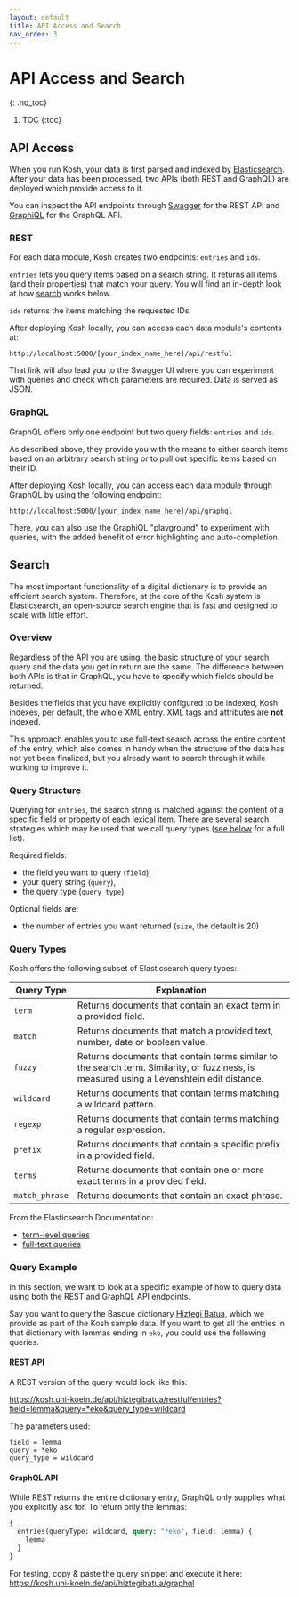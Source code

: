 ```yaml
---
layout: default
title: API Access and Search
nav_order: 3
---
```


# API Access and Search
{: .no_toc}

1. TOC
{:toc}

## API Access

When you run Kosh, your data is first parsed and indexed by [Elasticsearch](https://www.elastic.co/elasticsearch/). After your data has been processed, two APIs (both REST and GraphQL) are deployed which provide access to it.

You can inspect the API endpoints through [Swagger](https://swagger.io/) for the REST API and [GraphiQL](https://github.com/graphql/graphiql/blob/main/packages/graphiql/README.md) for the GraphQL API.

<!-- TODO: Add section with general info available through /api/id/ -->

### REST

For each data module, Kosh creates two endpoints: `entries` and `ids`.

`entries` lets you query items based on a search string. It returns all items (and their properties) that match your query. You will find an in-depth look at how [search](#search) works below.

`ids` returns the items matching the requested IDs.

After deploying Kosh locally, you can access each data module's contents at:

`http://localhost:5000/[your_index_name_here]/api/restful`

That link will also lead you to the Swagger UI where you can experiment with queries and check which parameters are required. Data is served as JSON.

### GraphQL

GraphQL offers only one endpoint but two query fields: `entries` and `ids`.

As described above, they provide you with the means to either search items based on an arbitrary search string or to pull out specific items based on their ID.

After deploying Kosh locally, you can access each data module through GraphQL by using the following endpoint:

`http://localhost:5000/[your_index_name_here]/api/graphql`

There, you can also use the GraphiQL "playground" to experiment with queries, with the added benefit of error highlighting and auto-completion.

## Search

The most important functionality of a digital dictionary is to provide an efficient search system. Therefore, at the core of the Kosh system is Elasticsearch, an open-source search engine that is fast and designed to scale with little effort.

### Overview

Regardless of the API you are using, the basic structure of your search query and the data you get in return are the same. The difference between both APIs is that in GraphQL, you have to specify which fields should be returned.

Besides the fields that you have explicitly configured to be indexed, Kosh indexes, per default, the whole XML entry. XML tags and attributes are **not** indexed.

This approach enables you to use full-text search across the entire content of the entry, which also comes in handy when the structure of the data has not yet been finalized, but you already want to search through it while working to improve it.

### Query Structure

Querying for `entries`, the search string is matched against the content of a specific field or property of each lexical item. There are several search strategies which may be used that we call query types ([see below](#query-types) for a full list).

Required fields: 
* the field you want to query (`field`), 
* your query string (`query`), 
* the query type (`query_type`)

Optional fields are: 
* the number of entries you want returned (`size`, the default is 20)

### Query Types

Kosh offers the following subset of Elasticsearch query types:

| Query Type | Explanation |
|---|---|
| `term` | Returns documents that contain an exact term in a provided field. |
| `match` | Returns documents that match a provided text, number, date or boolean value. |
| `fuzzy` | Returns documents that contain terms similar to the search term. Similarity, or fuzziness, is measured using a Levenshtein edit distance. |
| `wildcard` | Returns documents that contain terms matching a wildcard pattern. |
| `regexp` | Returns documents that contain terms matching a regular expression. |
| `prefix` | Returns documents that contain a specific prefix in a provided field. |
| `terms` | Returns documents that contain one or more exact terms in a provided field. |
| `match_phrase` | Returns documents that contain an exact phrase. |

From the Elasticsearch Documentation:
* [term-level queries](https://www.elastic.co/guide/en/elasticsearch/reference/current/term-level-queries.html)
* [full-text queries](https://www.elastic.co/guide/en/elasticsearch/reference/current/full-text-queries.html)

### Query Example

In this section, we want to look at a specific example of how to query data using both the REST and GraphQL API endpoints.

Say you want to query the Basque dictionary [Hiztegi Batua](/implementations/kosh_data.md#hiztegi-batua-basque), which we provide as part of the Kosh sample data. 
If you want to get all the entries in that dictionary with lemmas ending in `eko`, you could use the following queries.

#### REST API

A REST version of the query would look like this:

<https://kosh.uni-koeln.de/api/hiztegibatua/restful/entries?field=lemma&query=*eko&query_type=wildcard>

The parameters used:
```
field = lemma
query = *eko
query_type = wildcard
```

#### GraphQL API

While REST returns the entire dictionary entry, GraphQL only supplies what you explicitly ask for. 
To return only the lemmas:

```graphql
{
  entries(queryType: wildcard, query: "*eko", field: lemma) {
    lemma
  }
}
```

For testing, copy & paste the query snippet and execute it here: <https://kosh.uni-koeln.de/api/hiztegibatua/graphql>
